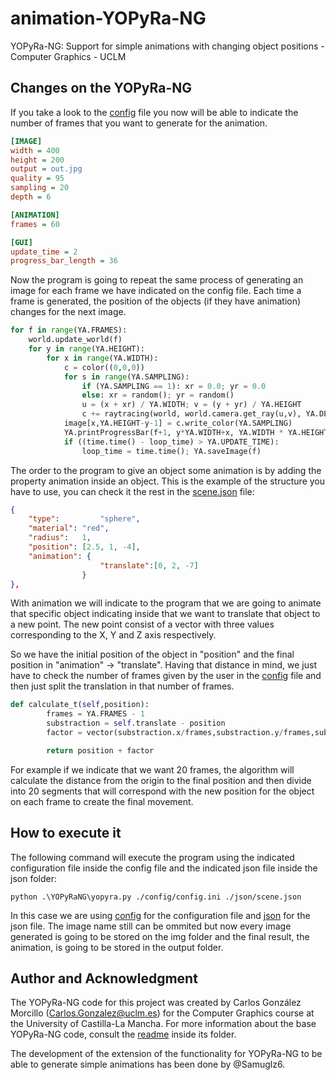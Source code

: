 # animation-YOPyRa-NG
YOPyRa-NG: Support for simple animations with changing object positions - Computer Graphics - UCLM

## Changes on the YOPyRa-NG

If you take a look to the [config](/config/config.ini) file you now will be able to indicate the number of frames that you want to generate for the animation.

```ini
[IMAGE]
width = 400
height = 200
output = out.jpg
quality = 95
sampling = 20
depth = 6

[ANIMATION]
frames = 60

[GUI]
update_time = 2
progress_bar_length = 36
```

Now the program is going to repeat the same process of generating an image for each frame we have indicated on the config file.
Each time a frame is generated, the position of the objects (if they have animation) changes for the next image.

```python
for f in range(YA.FRAMES):
    world.update_world(f)
    for y in range(YA.HEIGHT):
        for x in range(YA.WIDTH):
            c = color((0,0,0))
            for s in range(YA.SAMPLING):
                if (YA.SAMPLING == 1): xr = 0.0; yr = 0.0
                else: xr = random(); yr = random()
                u = (x + xr) / YA.WIDTH; v = (y + yr) / YA.HEIGHT
                c += raytracing(world, world.camera.get_ray(u,v), YA.DEPTH)
            image[x,YA.HEIGHT-y-1] = c.write_color(YA.SAMPLING)
            YA.printProgressBar(f+1, y*YA.WIDTH+x, YA.WIDTH * YA.HEIGHT)
            if ((time.time() - loop_time) > YA.UPDATE_TIME):
                loop_time = time.time(); YA.saveImage(f)
```

The order to the program to give an object some animation is by adding the property animation inside an object.
This is the example of the structure you have to use, you can check it the rest in the [scene.json](/json/scene.json) file:
```json
{
    "type": 		"sphere",
    "material":	"red",
    "radius": 	1,
    "position": [2.5, 1, -4],
    "animation": {
                    "translate":[0, 2, -7]
                }
},
```

With animation we will indicate to the program that we are going to animate that specific object indicating inside that we want to translate that object to a new point.
The new point consist of a vector with three values corresponding to the X, Y and Z axis respectively.

So we have the initial position of the object in "position" and the final position in "animation" -> "translate".
Having that distance in mind, we just have to check the number of frames given by the user in the [config](/config/config.ini) file and then just split the translation in that number of frames.

```python
def calculate_t(self,position):
        frames = YA.FRAMES - 1 
        substraction = self.translate - position
        factor = vector(substraction.x/frames,substraction.y/frames,substraction.z/frames)

        return position + factor
```

For example if we indicate that we want 20 frames, the algorithm will calculate the distance from the origin to the final position and then divide into 20 segments that will correspond with the new position for the object on each frame to create the final movement.



## How to execute it

The following command will execute the program using the indicated configuration file inside the config file and the indicated json file inside the json folder:

```
python .\YOPyRaNG\yopyra.py ./config/config.ini ./json/scene.json
```

In this case we are using [config](/config/config.ini) for the configuration file and [json](/json/scene.json) for the json file.
The image name still can be ommited but now every image generated is going to be stored on the img folder and the final result, the animation, is going to be stored in the output folder.

## Author and Acknowledgment
The YOPyRa-NG code for this project was created by Carlos González Morcillo (Carlos.Gonzalez@uclm.es) for the Computer Graphics course at the University of Castilla-La Mancha.
For more information about the base YOPyRa-NG code, consult the [readme](./YOPyRaNG/README.md) inside its folder.

The development of the extension of the functionality for YOPyRa-NG to be able to generate simple animations has been done by @Samuglz6. 